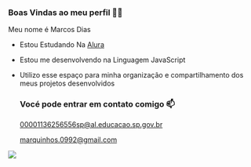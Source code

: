  ### Boas Vindas ao meu perfil 👨‍🎓

 Meu nome é Marcos Dias

 - Estou Estudando Na [Alura](http://www.alura.com.br)
 - Estou me desenvolvendo na Linguagem JavaScript
 - Utilizo esse espaço para minha organização e compartilhamento dos meus projetos desenvolvidos

   ### Vocé pode entrar em contato comigo 📫

   00001136256556sp@al.educacao.sp.gov.br
   
   marquinhos.0992@gmail.com

   
![](https://media1.tenor.com/m/uChuo2ZBszsAAAAC/white-chick-i-need-you.gif)
